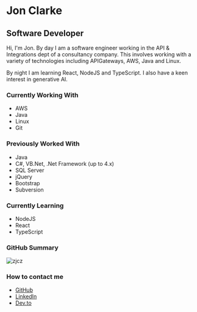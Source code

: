 # Jon Clarke

## Software Developer

Hi, I'm Jon. By day I am a software engineer working in the API & Integrations dept of a consultancy company.  This involves working with a variety of technologies including APIGateways, AWS, Java and Linux.  

By night I am learning React, NodeJS and TypeScript. I also have a keen interest in generative AI.

### Currently Working With

- AWS
- Java
- Linux
- Git

### Previously Worked With

- Java
- C#, VB.Net, .Net Framework (up to 4.x)
- SQL Server
- jQuery
- Bootstrap
- Subversion

### Currently Learning

- NodeJS
- React
- TypeScript

### GitHub Summary

![zjcz](https://github-readme-stats.vercel.app/api/top-langs?username=zjcz&show_icons=true&locale=en&layout=compact)

### How to contact me

- [GitHub](https://www.github.com/zjcz)
- [LinkedIn](https://linkedin.com/in/jon-clarke-leeds)
- [Dev.to](https://dev.to/zjcz)
